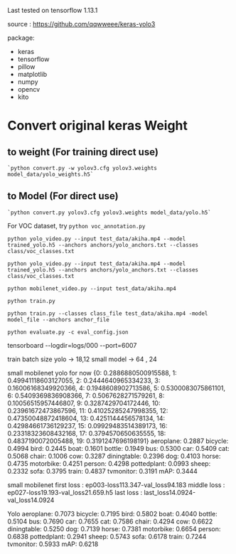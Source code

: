 Last tested on tensorflow 1.13.1

source : https://github.com/qqwweee/keras-yolo3

package:
- keras
- tensorflow
- pillow
- matplotlib
- numpy
- opencv
- kito

# Convert original keras Weight
## to weight (For training direct use)
    `python convert.py -w yolov3.cfg yolov3.weights model_data/yolo_weights.h5`

## to Model (For direct use)
    `python convert.py yolov3.cfg yolov3.weights model_data/yolo.h5`

For VOC dataset, try `python voc_annotation.py`  

`python yolo_video.py --input test_data/akiha.mp4 --model trained_yolo.h5 --anchors anchors/yolo_anchors.txt --classes class/voc_classes.txt` 

`python yolo_video.py --input test_data/akiha.mp4 --model trained_yolo.h5 --anchors anchors/yolo_anchors.txt --classes class/voc_classes.txt` 

`python mobilenet_video.py --input test_data/akiha.mp4`

`python train.py`

`python train.py --classes class_file test_data/akiha.mp4 -model model_file --anchors anchor_file`

`python evaluate.py -c eval_config.json`


tensorboard --logdir=logs/000 --port=6007

train batch size
yolo -> 18,12
small model -> 64 , 24

small mobilenet yolo for now
{0: 0.2886880500915588, 1: 0.49941118603127055, 2: 0.2444640965334233, 3: 0.16006168349920366, 4: 0.1948608902713586, 5: 0.5300083075861101, 6: 0.5409369836908366, 7: 0.5067628271579261, 8: 0.10056515957446807, 9: 0.3287429704172446, 10: 0.23961672473867596, 11: 0.41025285247998355, 12: 0.47350048872418604, 13: 0.4251144456578134, 14: 0.42984661736129237, 15: 0.09929483514389173, 16: 0.23318323608432168, 17: 0.3794570650635555, 18: 0.4837190072005488, 19: 0.3191247696198191}
aeroplane: 0.2887
bicycle: 0.4994
bird: 0.2445
boat: 0.1601
bottle: 0.1949
bus: 0.5300
car: 0.5409
cat: 0.5068
chair: 0.1006
cow: 0.3287
diningtable: 0.2396
dog: 0.4103
horse: 0.4735
motorbike: 0.4251
person: 0.4298
pottedplant: 0.0993
sheep: 0.2332
sofa: 0.3795
train: 0.4837
tvmonitor: 0.3191
mAP: 0.3444

small mobilenet 
first loss : ep003-loss113.347-val_loss94.183
middle loss : ep027-loss19.193-val_loss21.659.h5
last loss : last_loss14.0924-val_loss14.0924

Yolo
aeroplane: 0.7073
bicycle: 0.7195
bird: 0.5802
boat: 0.4040
bottle: 0.5104
bus: 0.7690
car: 0.7655
cat: 0.7586
chair: 0.4294
cow: 0.6622
diningtable: 0.5250
dog: 0.7139
horse: 0.7381
motorbike: 0.6654
person: 0.6838
pottedplant: 0.2941
sheep: 0.5743
sofa: 0.6178
train: 0.7244
tvmonitor: 0.5933
mAP: 0.6218
